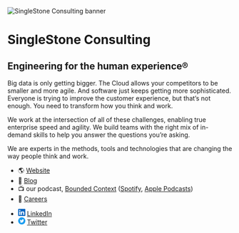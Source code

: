 <!-- The relative link for the image below doesn't work locally, but
GitHub organization pages is making adjustments to the path it loads so
this config is necessary for the image to actually load on GitHub in the profile -->

![SingleStone Consulting banner](SingleStone-Cover-1.png)

# SingleStone Consulting

## Engineering for the human experience®

Big data is only getting bigger. The Cloud allows your competitors to be smaller and more agile. And software just keeps getting more sophisticated. Everyone is trying to improve the customer experience, but that’s not enough. You need to transform how you think and work.

We work at the intersection of all of these challenges, enabling true enterprise speed and agility. We build teams with the right mix of in-demand skills to help you answer the questions you’re asking.

We are experts in the methods, tools and technologies that are changing the way people think and work.

- :earth_americas: [Website](https://www.singlestoneconsulting.com)
- :newspaper: [Blog](https://www.singlestoneconsulting.com/ripple/)
- :tv: our podcast, [Bounded Context](https://www.singlestoneconsulting.com/bounded-context/) ([Spotify](https://open.spotify.com/show/6m2sAfyEeFC3PyzmCOrwyD?si=VxSzqhA4QySfFx4tUcdhNA&dl_branch=1), [Apple Podcasts](https://podcasts.apple.com/us/podcast/bounded-context/id1538714502))
- :briefcase: [Careers](https://www.singlestoneconsulting.com/careers/)
<!-- The relative links for the images below don't work locally, but
GitHub organization pages is making adjustments to the path it loads so
this config is necessary for the images to actually load on GitHub in the profile -->
- <img src="linkedin.png" width="16" height="16"> [LinkedIn](https://www.linkedin.com/company/singlestone)
- <img src="twitter.svg" width="16" height="16"> [Twitter](https://twitter.com/SingleStoneTech)
